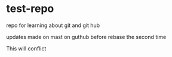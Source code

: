 # test-repo
repo for learning about git and git hub

updates made on mast on guthub before rebase the second time

This will conflict

